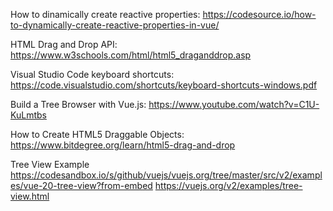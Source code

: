 How to dinamically create reactive properties:
https://codesource.io/how-to-dynamically-create-reactive-properties-in-vue/

HTML Drag and Drop API:
https://www.w3schools.com/html/html5_draganddrop.asp

Visual Studio Code keyboard shortcuts:
https://code.visualstudio.com/shortcuts/keyboard-shortcuts-windows.pdf

Build a Tree Browser with Vue.js:
https://www.youtube.com/watch?v=C1U-KuLmtbs

How to Create HTML5 Draggable Objects:
https://www.bitdegree.org/learn/html5-drag-and-drop

Tree View Example
https://codesandbox.io/s/github/vuejs/vuejs.org/tree/master/src/v2/examples/vue-20-tree-view?from-embed
https://vuejs.org/v2/examples/tree-view.html




